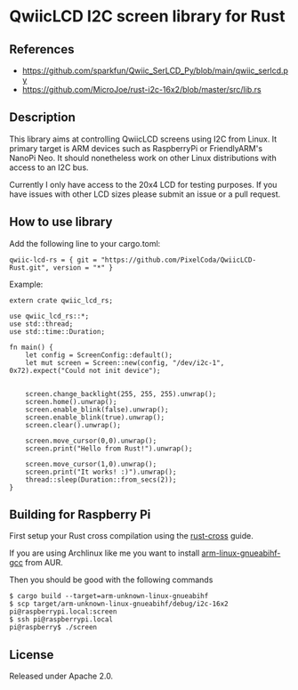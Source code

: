 # QwiicLCD I2C screen library for Rust

## References

* https://github.com/sparkfun/Qwiic_SerLCD_Py/blob/main/qwiic_serlcd.py
* https://github.com/MicroJoe/rust-i2c-16x2/blob/master/src/lib.rs

## Description

This library aims at controlling QwiicLCD screens using I2C from Linux. It
primary target is ARM devices such as RaspberryPi or FriendlyARM's NanoPi Neo.
It should nonetheless work on other Linux distributions with access to an I2C
bus.

Currently I only have access to the 20x4 LCD for testing purposes. If you have issues with other LCD sizes please submit an issue or a pull request.

## How to use library

Add the following line to your cargo.toml:
```
qwiic-lcd-rs = { git = "https://github.com/PixelCoda/QwiicLCD-Rust.git", version = "*" }
```

Example: 
```
extern crate qwiic_lcd_rs;

use qwiic_lcd_rs::*;
use std::thread;
use std::time::Duration;

fn main() {
    let config = ScreenConfig::default();
    let mut screen = Screen::new(config, "/dev/i2c-1", 0x72).expect("Could not init device");

  
    screen.change_backlight(255, 255, 255).unwrap();
    screen.home().unwrap();
    screen.enable_blink(false).unwrap();
    screen.enable_blink(true).unwrap();
    screen.clear().unwrap();
    
    screen.move_cursor(0,0).unwrap();
    screen.print("Hello from Rust!").unwrap();

    screen.move_cursor(1,0).unwrap();
    screen.print("It works! :)").unwrap();
    thread::sleep(Duration::from_secs(2));
}
```

## Building for Raspberry Pi

First setup your Rust cross compilation using the
[rust-cross](https://github.com/japaric/rust-cross) guide.

If you are using Archlinux like me you want to install
[arm-linux-gnueabihf-gcc](https://aur.archlinux.org/packages/arm-linux-gnueabihf-gcc/)
from AUR.

Then you should be good with the following commands

    $ cargo build --target=arm-unknown-linux-gnueabihf
    $ scp target/arm-unknown-linux-gnueabihf/debug/i2c-16x2 pi@raspberrypi.local:screen
    $ ssh pi@raspberrypi.local
    pi@raspberry$ ./screen

## License

Released under Apache 2.0.
